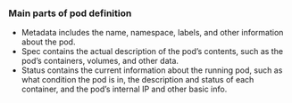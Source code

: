 ### Main parts of pod definition
- Metadata includes the name, namespace, labels, and other information about the pod.
- Spec contains the actual description of the pod’s contents, such as the pod’s containers, volumes, and other data.
- Status contains the current information about the running pod, such as what condition the pod is in, the description and status of each container, and the pod’s internal IP and other basic info.

